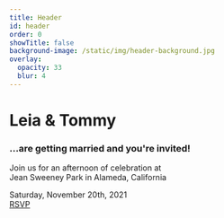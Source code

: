 ```yaml
---
title: Header
id: header
order: 0
showTitle: false
background-image: /static/img/header-background.jpg
overlay:
  opacity: 33
  blur: 4
---
```

# Leia <span>&</span> Tommy

### ...are getting married and you're invited!

Join us for an afternoon of celebration at\
Jean Sweeney Park in Alameda, California

Saturday, November 20th, 2021\
[RSVP](/#rsvp)